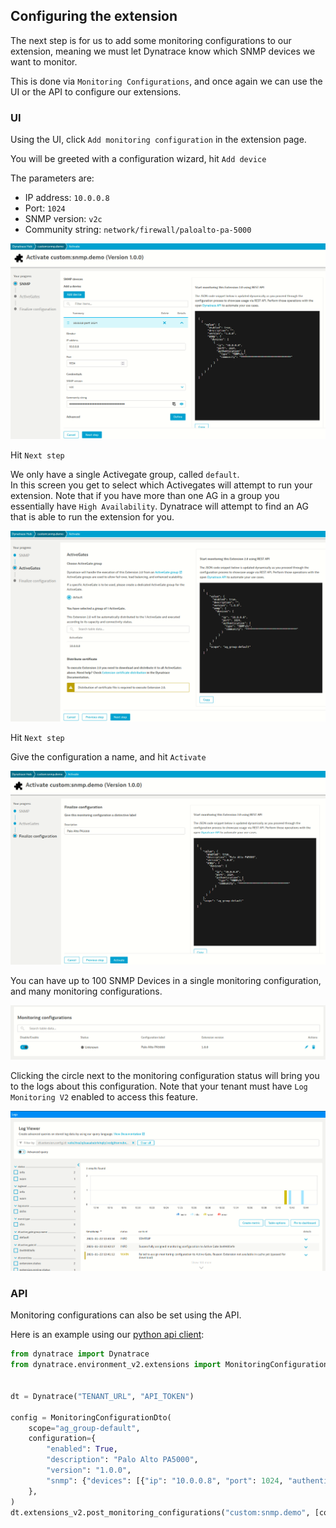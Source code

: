 ## Configuring the extension

The next step is for us to add some monitoring configurations to our extension, meaning we must let Dynatrace know which SNMP devices we want to monitor.  

This is done via `Monitoring Configurations`, and once again we can use the UI or the API to configure our extensions.

### UI

Using the UI, click `Add monitoring configuration` in the extension page.

You will be greeted with a configuration wizard, hit `Add device`

The parameters are:

* IP address: `10.0.0.8`
* Port: `1024`
* SNMP version: `v2c`
* Community string: `network/firewall/paloalto-pa-5000`

![snmp-config-device](../../../assets/images/23-snmp-config-device.png)

Hit `Next step`

We only have a single Activegate group, called `default`.  
In this screen you get to select which Activegates will attempt to run your extension. Note that if you have more than one AG in a group you essentially have `High Availability`. Dynatrace will attempt to find an AG that is able to run the extension for you.

![snmp-config-ag](../../../assets/images/24-snmp-config-ag.png)

Hit `Next step`

Give the configuration a name, and hit `Activate` 


![snmp-config-ag](../../../assets/images/25-snmp-config-activate.png)

You can have up to 100 SNMP Devices in a single monitoring configuration, and many monitoring configurations.

![snmp-config](../../../assets/images/26-snmp-config.png)

Clicking the circle next to the monitoring configuration status will bring you to the logs about this configuration. Note that your tenant must have `Log Monitoring V2` enabled to access this feature.

![snmp-config-logs](../../../assets/images/27-snmp-config-logs.png)


### API

Monitoring configurations can also be set using the API.

Here is an example using our [python api client](https://github.com/dynatrace-oss/api-client-python):

```python
from dynatrace import Dynatrace
from dynatrace.environment_v2.extensions import MonitoringConfigurationDto


dt = Dynatrace("TENANT_URL", "API_TOKEN")

config = MonitoringConfigurationDto(
    scope="ag_group-default",
    configuration={
        "enabled": True,
        "description": "Palo Alto PA5000",
        "version": "1.0.0",
        "snmp": {"devices": [{"ip": "10.0.0.8", "port": 1024, "authentication": {"type": "SNMPv2c", "community": "*********"}}]},
    },
)
dt.extensions_v2.post_monitoring_configurations("custom:snmp.demo", [config])
```
